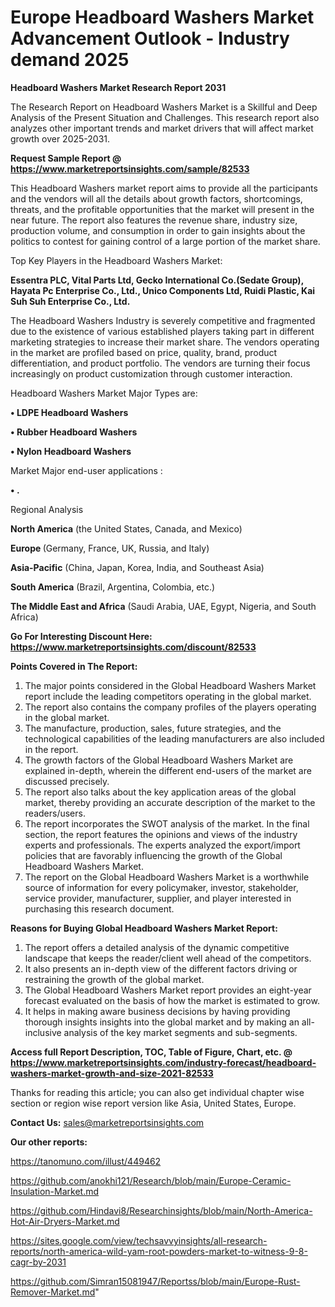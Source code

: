 # Europe Headboard Washers Market Advancement Outlook - Industry demand 2025

<strong>Headboard Washers Market Research Report 2031</strong>

The Research Report on Headboard Washers Market is a Skillful and Deep Analysis of the Present Situation and Challenges. This research report also analyzes other important trends and market drivers that will affect market growth over 2025-2031.

<strong>Request Sample Report @ <a href=https://www.marketreportsinsights.com/sample/82533>https://www.marketreportsinsights.com/sample/82533</a></strong>

This Headboard Washers market report aims to provide all the participants and the vendors will all the details about growth factors, shortcomings, threats, and the profitable opportunities that the market will present in the near future. The report also features the revenue share, industry size, production volume, and consumption in order to gain insights about the politics to contest for gaining control of a large portion of the market share.

Top Key Players in the Headboard Washers Market:

<strong>Essentra PLC, Vital Parts Ltd, Gecko International Co.(Sedate Group), Hayata Pc Enterprise Co., Ltd., Unico Components Ltd, Ruidi Plastic, Kai Suh Suh Enterprise Co., Ltd.</strong>

The Headboard Washers Industry is severely competitive and fragmented due to the existence of various established players taking part in different marketing strategies to increase their market share. The vendors operating in the market are profiled based on price, quality, brand, product differentiation, and product portfolio. The vendors are turning their focus increasingly on product customization through customer interaction.

Headboard Washers Market Major Types are:

<strong>• LDPE Headboard Washers

• Rubber Headboard Washers

• Nylon Headboard Washers</strong>

Market Major end-user applications :

<strong>• .</strong>

Regional Analysis

</u><strong><b>North America</b></strong> (the United States, Canada, and Mexico)

<strong><b>Europe </b></strong>(Germany, France, UK, Russia, and Italy)

<strong><b>Asia-Pacific</b></strong> (China, Japan, Korea, India, and Southeast Asia)

<strong><b>South America</b></strong> (Brazil, Argentina, Colombia, etc.)

<strong><b>The Middle East and Africa</b></strong> (Saudi Arabia, UAE, Egypt, Nigeria, and South Africa)

<strong>Go For Interesting Discount Here: <a href=https://www.marketreportsinsights.com/discount/82533>https://www.marketreportsinsights.com/discount/82533</a></strong>

<strong>Points Covered in The Report:</strong>
<ol>
  <li>The major points considered in the Global Headboard Washers Market report include the leading competitors operating in the global market.</li>
  <li>The report also contains the company profiles of the players operating in the global market.</li>
  <li>The manufacture, production, sales, future strategies, and the technological capabilities of the leading manufacturers are also included in the report.</li>
  <li>The growth factors of the Global Headboard Washers Market are explained in-depth, wherein the different end-users of the market are discussed precisely.</li>
  <li>The report also talks about the key application areas of the global market, thereby providing an accurate description of the market to the readers/users.</li>
  <li>The report incorporates the SWOT analysis of the market. In the final section, the report features the opinions and views of the industry experts and professionals. The experts analyzed the export/import policies that are favorably influencing the growth of the Global Headboard Washers Market.</li>
  <li>The report on the Global Headboard Washers Market is a worthwhile source of information for every policymaker, investor, stakeholder, service provider, manufacturer, supplier, and player interested in purchasing this research document.</li>
</ol>
<strong>Reasons for Buying Global Headboard Washers Market Report:</strong>

<ol>
  <li>The report offers a detailed analysis of the dynamic competitive landscape that keeps the reader/client well ahead of the competitors.</li>
  <li>It also presents an in-depth view of the different factors driving or restraining the growth of the global market.</li>
  <li>The Global Headboard Washers Market report provides an eight-year forecast evaluated on the basis of how the market is estimated to grow.</li>
  <li>It helps in making aware business decisions by having providing thorough insights insights into the global market and by making an all-inclusive analysis of the key market segments and sub-segments.</li>
</ol>
<strong>Access full Report Description, TOC, Table of Figure, Chart, etc. @ <a href=https://www.marketreportsinsights.com/industry-forecast/headboard-washers-market-growth-and-size-2021-82533>https://www.marketreportsinsights.com/industry-forecast/headboard-washers-market-growth-and-size-2021-82533</a></strong>


Thanks for reading this article; you can also get individual chapter wise section or region wise report version like Asia, United States, Europe.

<strong>Contact Us:</strong>
sales@marketreportsinsights.com

<strong>Our other reports:</strong>

<a href=https://tanomuno.com/illust/449462>https://tanomuno.com/illust/449462</a>

<a href=https://github.com/anokhi121/Research/blob/main/Europe-Ceramic-Insulation-Market.md>https://github.com/anokhi121/Research/blob/main/Europe-Ceramic-Insulation-Market.md</a>

<a href=https://github.com/Hindavi8/Researchinsights/blob/main/North-America-Hot-Air-Dryers-Market.md>https://github.com/Hindavi8/Researchinsights/blob/main/North-America-Hot-Air-Dryers-Market.md</a>

<a href=https://sites.google.com/view/techsavvyinsights/all-research-reports/north-america-wild-yam-root-powders-market-to-witness-9-8-cagr-by-2031>https://sites.google.com/view/techsavvyinsights/all-research-reports/north-america-wild-yam-root-powders-market-to-witness-9-8-cagr-by-2031</a>

<a href=https://github.com/Simran15081947/Reportss/blob/main/Europe-Rust-Remover-Market.md>https://github.com/Simran15081947/Reportss/blob/main/Europe-Rust-Remover-Market.md</a>"
